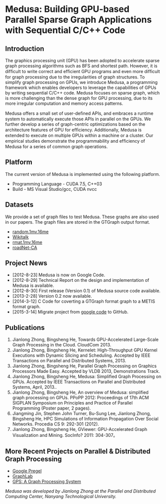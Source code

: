 # Medusa: Building GPU-based Parallel Sparse Graph Applications with Sequential C/C++ Code


## Introduction
The graphics processing unit (GPU) has been adopted to accelerate sparse graph processing algorithms such as BFS and shortest path. However, it is difﬁcult to write correct and efﬁcient GPU programs and even more difﬁcult for graph processing due to the irregularities of graph structures. To simplify graph processing on GPUs, we introduce Medusa, a programming framework which enables developers to leverage the capabilities of GPUs by writing sequential C/C++ code. Medusa focuses on sparse graph, which is more challenging than the dense graph for GPU processing, due to its more irregular computation and memory access patterns.

Medusa offers a small set of user-deﬁned APIs, and embraces a runtime system to automatically execute those APIs in parallel on the GPUs. We further develop a series of graph-centric optimizations based on the architecture features of GPU for efﬁciency. Additionally, Medusa is extended to execute on multiple GPUs within a machine or a cluster. Our empirical studies demonstrate the programmability and efﬁciency of Medusa for a series of common graph operations.

## Platform
The current version of Medusa is implemented using the following platform.
* Programming Language - CUDA 7.5, C++03
* Build - MS Visual Studio/gcc, CUDA nvcc

## Datasets
We provide a set of graph files to test Medusa. These graphs are also used in our papers. The graph files are stored in the GTGraph output format.
* [random.1mv.16me](https://github.com/JianlongZhong/Medusa/raw/master/datasets/random.1mv.16me.tar.gz)
* [Wikitalk](https://github.com/JianlongZhong/Medusa/raw/master/datasets/WikiTalk.tar.gz)
* [rmat.1mv.16me](https://github.com/JianlongZhong/Medusa/raw/master/datasets/rmat.1mv.16me.tar.gz)
* [roadNet-CA](https://github.com/JianlongZhong/Medusa/raw/master/datasets/roadNet-CA.tar.gz)


## Project News
- [2012-8-23] Medusa is now on Google Code.
- [2012-8-29] Technical Report on the design and implementation of Medusa is available.
- [2012-8-30] First release (Version 0.1) of Medusa source code available.
- [2013-2-28] Version 0.2 now available.
- [2014-3-12] C Code for coverting a GTGraph format graph to a METIS format graph.
- [2015-3-14] Migrate project from [google code](https://code.google.com/p/medusa-gpu/) to GitHub.

## Publications
1. Jianlong Zhong, Bingsheng He, Towards GPU-Accelerated Large-Scale Graph Processing in the Cloud. CloudCom 2013.
2. Jianlong Zhong, Bingsheng He, Kernelet: High-Throughput GPU Kernel Executions with Dynamic Slicing and Scheduling. Accepted by IEEE Transactions on Parallel and Distributed Systems, 2013.
3. Jianlong Zhong, Bingsheng He, Parallel Graph Processing on Graphics Processors Made Easy. Accepted by VLDB 2013, Demonstrations Track.
4. Jianlong Zhong, Bingsheng He, Medusa: Simplified Graph Processing on GPUs. Accepted by IEEE Transactions on Parallel and Distributed Systems, April, 2013..
5. Jianlong Zhong, Bingsheng He, An overview of Medusa: simplified graph processing on GPUs. PPoPP 2012: Proceedings of 17th ACM SIGPLAN Symposium on Principles and Practice of Parallel Programming (Poster paper, 2 pages).
6. Jiangming Jin, Stephen John Turner, Bu-Sung Lee, Jianlong Zhong, Bingsheng He, HPC Simulations of Information Propagation Over Social Networks. Procedia CS 9: 292-301 (2012).
7. Jianlong Zhong, Bingsheng He, GViewer: GPU-Accelerated Graph Visualization and Mining. SocInfo? 2011: 304-307。

## More Recent Projects on Parallel & Distributed Graph Processing
* [Google Pregel](http://dl.acm.org/citation.cfm?id=1807184)
* [GraphLab](http://graphlab.org/)
* [GPS: A Graph Processing System](http://infolab.stanford.edu/gps/)


*Medusa was developed by Jianlong Zhong at the Parallel and Distributed Computing Center, Nanyang Technological University.*

